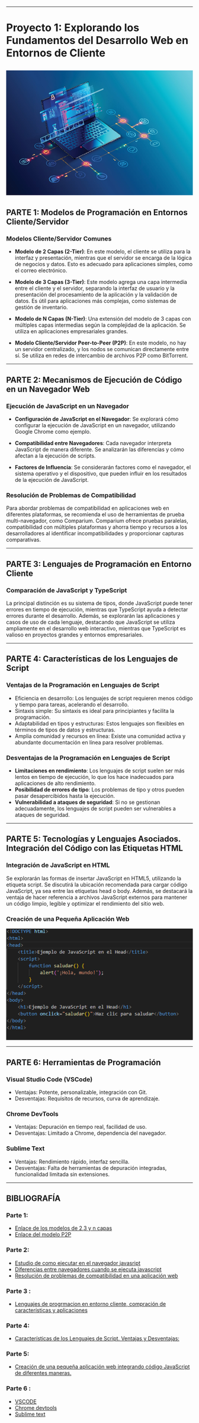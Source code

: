 
---
# **Proyecto 1: Explorando los Fundamentos del Desarrollo Web en Entornos de Cliente**
![bg left:40% 80%](image-2.png)
---
## **PARTE 1: Modelos de Programación en Entornos Cliente/Servidor**

### Modelos Cliente/Servidor Comunes
- **Modelo de 2 Capas (2-Tier)**: En este modelo, el cliente se utiliza para la interfaz y presentación, mientras que el servidor se encarga de la lógica de negocios y datos. Esto es adecuado para aplicaciones simples, como el correo electrónico.

- **Modelo de 3 Capas (3-Tier)**: Este modelo agrega una capa intermedia entre el cliente y el servidor, separando la interfaz de usuario y la presentación del procesamiento de la aplicación y la validación de datos. Es útil para aplicaciones más complejas, como sistemas de gestión de inventario.

- **Modelo de N Capas (N-Tier)**: Una extensión del modelo de 3 capas con múltiples capas intermedias según la complejidad de la aplicación. Se utiliza en aplicaciones empresariales grandes.

- **Modelo Cliente/Servidor Peer-to-Peer (P2P)**: En este modelo, no hay un servidor centralizado, y los nodos se comunican directamente entre sí. Se utiliza en redes de intercambio de archivos P2P como BitTorrent.
  
---

## **PARTE 2: Mecanismos de Ejecución de Código en un Navegador Web**

### Ejecución de JavaScript en un Navegador
- **Configuración de JavaScript en el Navegador**: Se explorará cómo configurar la ejecución de JavaScript en un navegador, utilizando Google Chrome como ejemplo.

- **Compatibilidad entre Navegadores**: Cada navegador interpreta JavaScript de manera diferente. Se analizarán las diferencias y cómo afectan a la ejecución de scripts.

- **Factores de Influencia**: Se considerarán factores como el navegador, el sistema operativo y el dispositivo, que pueden influir en los resultados de la ejecución de JavaScript.

### Resolución de Problemas de Compatibilidad
Para abordar problemas de compatibilidad en aplicaciones web en diferentes plataformas, se recomienda el uso de herramientas de prueba multi-navegador, como Comparium. Comparium ofrece pruebas paralelas, compatibilidad con múltiples plataformas y ahorra tiempo y recursos a los desarrolladores al identificar incompatibilidades y proporcionar capturas comparativas.

---

## **PARTE 3: Lenguajes de Programación en Entorno Cliente**

### **Comparación de JavaScript y TypeScript**
La principal distinción es su sistema de tipos, donde JavaScript puede tener errores en tiempo de ejecución, mientras que TypeScript ayuda a detectar errores durante el desarrollo. Además, se explorarán las aplicaciones y casos de uso de cada lenguaje, destacando que JavaScript se utiliza ampliamente en el desarrollo web interactivo, mientras que TypeScript es valioso en proyectos grandes y entornos empresariales.

---

## **PARTE 4: Características de los Lenguajes de Script**

### **Ventajas de la Programación en Lenguajes de Script**
- Eficiencia en desarrollo: Los lenguajes de script requieren menos código y tiempo para tareas, acelerando el desarrollo.
- Sintaxis simple: Su sintaxis es ideal para principiantes y facilita la programación.
- Adaptabilidad en tipos y estructuras: Estos lenguajes son flexibles en términos de tipos de datos y estructuras.
- Amplia comunidad y recursos en línea: Existe una comunidad activa y abundante documentación en línea para resolver problemas.
### **Desventajas de la Programación en Lenguajes de Script**
- **Limitaciones en rendimiento**: Los lenguajes de script suelen ser más lentos en tiempo de ejecución, lo que los hace inadecuados para aplicaciones de alto rendimiento.
- **Posibilidad de errores de tipo**: Los problemas de tipo y otros pueden pasar desapercibidos hasta la ejecución.
- **Vulnerabilidad a ataques de seguridad**: Si no se gestionan adecuadamente, los lenguajes de script pueden ser vulnerables a ataques de seguridad.

--- 

## **PARTE 5: Tecnologías y Lenguajes Asociados. Integración del Código con las Etiquetas HTML**

### **Integración de JavaScript en HTML**
Se explorarán las formas de insertar JavaScript en HTML5, utilizando la etiqueta script. Se discutirá la ubicación recomendada para cargar código JavaScript, ya sea entre las etiquetas head o body. Además, se destacará la ventaja de hacer referencia a archivos JavaScript externos para mantener un código limpio, legible y optimizar el rendimiento del sitio web.

### **Creación de una Pequeña Aplicación Web**
![Alt text](image.png)

---

## **PARTE 6: Herramientas de Programación**

### **Visual Studio Code (VSCode)**

- Ventajas: Potente, personalizable, integración con Git.
- Desventajas: Requisitos de recursos, curva de aprendizaje.
### **Chrome DevTools**

- Ventajas: Depuración en tiempo real, facilidad de uso.
- Desventajas: Limitado a Chrome, dependencia del navegador.
### **Sublime Text**

- Ventajas: Rendimiento rápido, interfaz sencilla.
- Desventajas: Falta de herramientas de depuración integradas, funcionalidad limitada sin extensiones.

---
## **BIBLIOGRAFÍA**

### Parte 1:
- [ Enlace de los modelos de 2,3 y n capas ](https://www.ionos.es/digitalguide/servidores/know-how/modelo-cliente-servidor/)
-  [ Enlace del modelo P2P ](https://www.ionos.es/digitalguide/servidores/know-how/que-es-p2p-peer-to-peer/)
### Parte 2:
-  [ Estudio de como ejecutar en el navegador javasript ](https://keepcoding.io/blog/como-ejecutar-el-codigo-de-javascript/)
- [Diferencias entre navegadores cuando se ejecuta javascript](https://www.aprenderaprogramar.com/index.php?option=com_content&view=article&id=783:diferencias-de-navegadores-ante-javascript-firefox-explorer-chrome-safari-javascript-en-linea-cu01108e&catid=78&Itemid=206)
- [Resolución de problemas de compatibilidad en una aplicación web ](https://comparium.app/es/blog/cross-browser-compatibility-issues/#:~:text=Problemas%20de%20compatibilidad%20multi%20navegador%20y%20sus%20soluciones,8%20Falta%20de%20Pruebas%20en%20Dispositivos%20Reales%20)

### Parte 3 :
- [ Lenguajes de progrmacion en entorno cliente, compración de características y aplicaciones ](https://appmaster.io/es/blog/javascript-vs-mecanografiado)

### Parte 4:
- [ Características de los Lenguajes de Script. Ventajas y Desventajas: ](https://www.hostgator.mx/blog/scripting/)
### Parte 5:
- [Creación de una pequeña aplicación web integrando código JavaScript de diferentes maneras. ](https://www.hostinger.es/tutoriales/insertar-javascript-en-html/#:~:text=Agregar%20JavaScript%20directamente%20a%20un%20archivo%20HTML,-La%20primera%20forma&text=Puedes%20hacerlo%20utilizando%20la%20etiqueta,entre%20las%20etiquetas)

### Parte 6 : 
- [ VSCODE ](https://webdesigncusco.com/ventajas-y-desventajas-de-visual-studio-code-2022/)
- [Chrome devtools](https://blog.ida.cl/desarrollo/conoce-los-principales-aspectos-chrome-devtools/)
- [Sublime text ](https://editorsublimetext.blogspot.com/2020/11/ventajas-y-desventajas-del-editor.html)